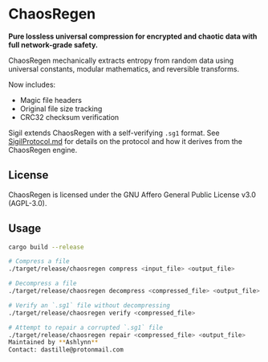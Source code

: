# ChaosRegen

**Pure lossless universal compression for encrypted and chaotic data with full network-grade safety.**

ChaosRegen mechanically extracts entropy from random data using
universal constants, modular mathematics, and reversible transforms.

Now includes:
- Magic file headers
- Original file size tracking
- CRC32 checksum verification

Sigil extends ChaosRegen with a self-verifying `.sg1` format. See
[SigilProtocol.md](SigilProtocol.md) for details on the protocol and how
it derives from the ChaosRegen engine.

## License

ChaosRegen is licensed under the GNU Affero General Public License v3.0 (AGPL-3.0).

## Usage

```bash
cargo build --release

# Compress a file
./target/release/chaosregen compress <input_file> <output_file>

# Decompress a file
./target/release/chaosregen decompress <compressed_file> <output_file>

# Verify an `.sg1` file without decompressing
./target/release/chaosregen verify <compressed_file>

# Attempt to repair a corrupted `.sg1` file
./target/release/chaosregen repair <compressed_file> <output_file>
Maintained by **Ashlynn**
Contact: dastille@protonmail.com
